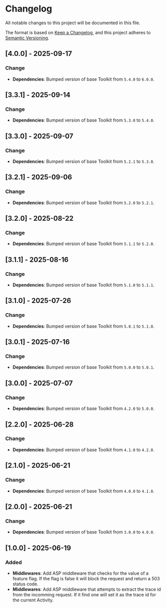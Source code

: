 # Changelog

All notable changes to this project will be documented in this file.

The format is based on [Keep a Changelog](https://keepachangelog.com/en/1.1.0/), and this project adheres to [Semantic Versioning](https://semver.org/spec/v2.0.0.html).

## [4.0.0] - 2025-09-17

### Change

- **Dependencies**: Bumped version of base Toolkit from `5.4.0` to `6.0.0`.

## [3.3.1] - 2025-09-14

### Change

- **Dependencies**: Bumped version of base Toolkit from `5.3.0` to `5.4.0`.

## [3.3.0] - 2025-09-07

### Change

- **Dependencies**: Bumped version of base Toolkit from `5.2.1` to `5.3.0`.

## [3.2.1] - 2025-09-06

### Change

- **Dependencies**: Bumped version of base Toolkit from `5.2.0` to `5.2.1`.

## [3.2.0] - 2025-08-22

### Change

- **Dependencies**: Bumped version of base Toolkit from `5.1.1` to `5.2.0`.

## [3.1.1] - 2025-08-16

### Change

- **Dependencies**: Bumped version of base Toolkit from `5.1.0` to `5.1.1`.

## [3.1.0] - 2025-07-26

### Change

- **Dependencies**: Bumped version of base Toolkit from `5.0.1` to `5.1.0`.

## [3.0.1] - 2025-07-16

### Change

- **Dependencies**: Bumped version of base Toolkit from `5.0.0` to `5.0.1`.

## [3.0.0] - 2025-07-07

### Change

- **Dependencies**: Bumped version of base Toolkit from `4.2.0` to `5.0.0`.

## [2.2.0] - 2025-06-28

### Change

- **Dependencies**: Bumped version of base Toolkit from `4.1.0` to `4.2.0`.

## [2.1.0] - 2025-06-21

### Change

- **Dependencies**: Bumped version of base Toolkit from `4.0.0` to `4.1.0`.

## [2.0.0] - 2025-06-21

### Change

- **Dependencies**: Bumped version of base Toolkit from `3.0.0` to `4.0.0`.

## [1.0.0] - 2025-06-19

### Added

- **Middlewares**: Add ASP middleware that checks for the value of a feature flag. If the flag is false it will block the request and return a 503 status code.
- **Middlewares**: Add ASP middleware that attempts to extract the trace id from the incomming request. If it find one will set it as the trace id for the current Activity.

